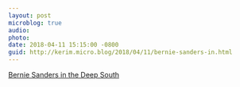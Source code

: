 ```yaml
---
layout: post
microblog: true
audio: 
photo: 
date: 2018-04-11 15:15:00 -0800
guid: http://kerim.micro.blog/2018/04/11/bernie-sanders-in.html
---
```

[Bernie Sanders in the Deep South](http://nymag.com/daily/intelligencer/2018/04/what-really-happened-when-bernie-sanders-went-to-mississippi.html)
